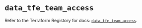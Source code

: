 # `data_tfe_team_access`

Refer to the Terraform Registory for docs: [`data_tfe_team_access`](https://registry.terraform.io/providers/hashicorp/tfe/0.46.0/docs/data-sources/team_access).
